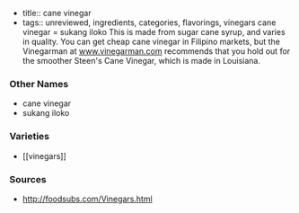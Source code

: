 - title:: cane vinegar
- tags:: unreviewed, ingredients, categories, flavorings, vinegars
cane vinegar = sukang iloko This is made from sugar cane syrup, and varies in quality. You can get cheap cane vinegar in Filipino markets, but the Vinegarman at www.vinegarman.com recommends that you hold out for the smoother Steen's Cane Vinegar, which is made in Louisiana.

### Other Names

* cane vinegar
* sukang iloko

### Varieties

* [[vinegars]]

### Sources
* http://foodsubs.com/Vinegars.html
